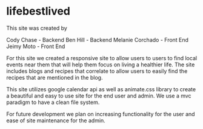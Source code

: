 # lifebestlived


This site was created by 

Cody Chase - Backend
Ben Hill - Backend
Melanie Corchado - Front End
Jeimy Moto - Front End

For this site we created a responsive site to allow users to users to find local events near them that will help them focus on living a healthier life.   The site includes blogs and recipes that correlate to allow users to easily find the recipes that are mentioned in the blog.

This site utilizes google calendar api as well as animate.css library to create a beautiful and easy to use site for the end user and admin. We use a mvc paradigm to have a clean file system.

For future development we plan on increasing functionality for the user and ease of site maintenance for the admin.
